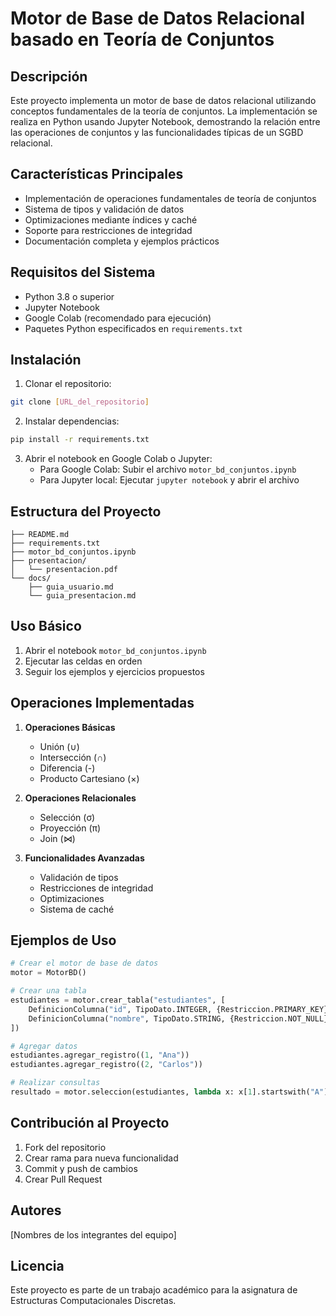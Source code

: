 # Motor de Base de Datos Relacional basado en Teoría de Conjuntos

## Descripción
Este proyecto implementa un motor de base de datos relacional utilizando conceptos fundamentales de la teoría de conjuntos. La implementación se realiza en Python usando Jupyter Notebook, demostrando la relación entre las operaciones de conjuntos y las funcionalidades típicas de un SGBD relacional.

## Características Principales
- Implementación de operaciones fundamentales de teoría de conjuntos
- Sistema de tipos y validación de datos
- Optimizaciones mediante índices y caché
- Soporte para restricciones de integridad
- Documentación completa y ejemplos prácticos

## Requisitos del Sistema
- Python 3.8 o superior
- Jupyter Notebook
- Google Colab (recomendado para ejecución)
- Paquetes Python especificados en `requirements.txt`

## Instalación
1. Clonar el repositorio:
```bash
git clone [URL_del_repositorio]
```

2. Instalar dependencias:
```bash
pip install -r requirements.txt
```

3. Abrir el notebook en Google Colab o Jupyter:
   - Para Google Colab: Subir el archivo `motor_bd_conjuntos.ipynb`
   - Para Jupyter local: Ejecutar `jupyter notebook` y abrir el archivo

## Estructura del Proyecto
```
├── README.md
├── requirements.txt
├── motor_bd_conjuntos.ipynb
├── presentacion/
│   └── presentacion.pdf
└── docs/
    ├── guia_usuario.md
    └── guia_presentacion.md
```

## Uso Básico
1. Abrir el notebook `motor_bd_conjuntos.ipynb`
2. Ejecutar las celdas en orden
3. Seguir los ejemplos y ejercicios propuestos

## Operaciones Implementadas
1. **Operaciones Básicas**
   - Unión (∪)
   - Intersección (∩)
   - Diferencia (-)
   - Producto Cartesiano (×)

2. **Operaciones Relacionales**
   - Selección (σ)
   - Proyección (π)
   - Join (⋈)

3. **Funcionalidades Avanzadas**
   - Validación de tipos
   - Restricciones de integridad
   - Optimizaciones
   - Sistema de caché

## Ejemplos de Uso
```python
# Crear el motor de base de datos
motor = MotorBD()

# Crear una tabla
estudiantes = motor.crear_tabla("estudiantes", [
    DefinicionColumna("id", TipoDato.INTEGER, {Restriccion.PRIMARY_KEY}),
    DefinicionColumna("nombre", TipoDato.STRING, {Restriccion.NOT_NULL})
])

# Agregar datos
estudiantes.agregar_registro((1, "Ana"))
estudiantes.agregar_registro((2, "Carlos"))

# Realizar consultas
resultado = motor.seleccion(estudiantes, lambda x: x[1].startswith("A"))
```

## Contribución al Proyecto
1. Fork del repositorio
2. Crear rama para nueva funcionalidad
3. Commit y push de cambios
4. Crear Pull Request

## Autores
[Nombres de los integrantes del equipo]

## Licencia
Este proyecto es parte de un trabajo académico para la asignatura de Estructuras Computacionales Discretas. 